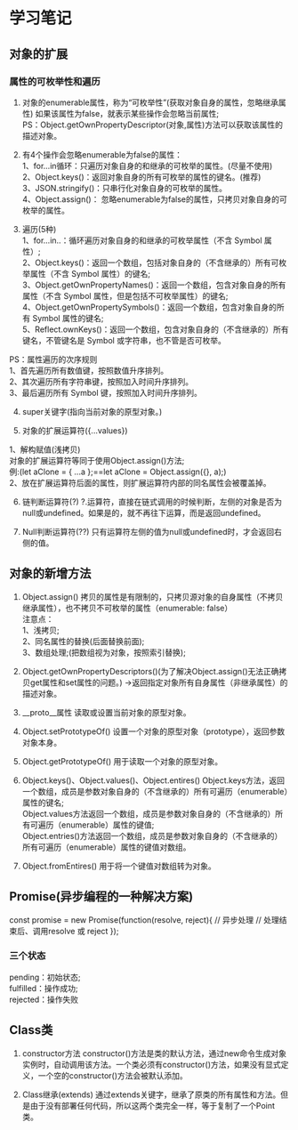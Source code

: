 # 学习笔记

## 对象的扩展

### 属性的可枚举性和遍历
1. 对象的enumerable属性，称为“可枚举性”(获取对象自身的属性，忽略继承属性)
如果该属性为false，就表示某些操作会忽略当前属性;<br>
PS：Object.getOwnPropertyDescriptor(对象,属性)方法可以获取该属性的描述对象。<br>

2. 有4个操作会忽略enumerable为false的属性：<br>
1、for...in循环：只遍历对象自身的和继承的可枚举的属性。(尽量不使用)<br>
2、Object.keys()：返回对象自身的所有可枚举的属性的键名。(推荐)<br>
3、JSON.stringify()：只串行化对象自身的可枚举的属性。<br>
4、Object.assign()： 忽略enumerable为false的属性，只拷贝对象自身的可枚举的属性。<br>

3. 遍历(5种)<br>
1、for...in..：循环遍历对象自身的和继承的可枚举属性（不含 Symbol 属性）;<br>
2、Object.keys()：返回一个数组，包括对象自身的（不含继承的）所有可枚举属性（不含 Symbol 属性）的键名;<br>
3、Object.getOwnPropertyNames()：返回一个数组，包含对象自身的所有属性（不含 Symbol 属性，但是包括不可枚举属性）的键名;<br>
4、Object.getOwnPropertySymbols()：返回一个数组，包含对象自身的所有 Symbol 属性的键名;<br>
5、Reflect.ownKeys()：返回一个数组，包含对象自身的（不含继承的）所有键名，不管键名是 Symbol 或字符串，也不管是否可枚举。<br>

PS：属性遍历的次序规则<br>
1、首先遍历所有数值键，按照数值升序排列。<br>
2、其次遍历所有字符串键，按照加入时间升序排列。<br>
3、最后遍历所有 Symbol 键，按照加入时间升序排列。<br>

4. super关键字(指向当前对象的原型对象。)

5. 对象的扩展运算符({...values})

1、解构赋值(浅拷贝)<br>
对象的扩展运算符等同于使用Object.assign()方法;<br>
例:(let aClone = { ...a };==let aClone = Object.assign({}, a);)<br>
2、放在扩展运算符后面的属性，则扩展运算符内部的同名属性会被覆盖掉。<br>

6. 链判断运算符(?)
?.运算符，直接在链式调用的时候判断，左侧的对象是否为null或undefined。如果是的，就不再往下运算，而是返回undefined。

7. Null判断运算符(??)
只有运算符左侧的值为null或undefined时，才会返回右侧的值。

## 对象的新增方法
1. Object.assign()
拷贝的属性是有限制的，只拷贝源对象的自身属性（不拷贝继承属性），也不拷贝不可枚举的属性（enumerable: false）<br>
注意点：<br>
1、浅拷贝;<br>
2、同名属性的替换(后面替换前面);<br>
3、数组处理;(把数组视为对象，按照索引替换);<br>

2. Object.getOwnPropertyDescriptors()(为了解决Object.assign()无法正确拷贝get属性和set属性的问题。)
->返回指定对象所有自身属性（非继承属性）的描述对象。<br>

3. __proto__属性 
读取或设置当前对象的原型对象。<br>

4. Object.setPrototypeOf()
设置一个对象的原型对象（prototype），返回参数对象本身。<br>

5. Object.getPrototypeOf()
用于读取一个对象的原型对象。<br>

6. Object.keys()、Object.values()、Object.entires()
Object.keys方法，返回一个数组，成员是参数对象自身的（不含继承的）所有可遍历（enumerable）属性的键名;<br>
Object.values方法返回一个数组，成员是参数对象自身的（不含继承的）所有可遍历（enumerable）属性的键值;<br>
Object.entries()方法返回一个数组，成员是参数对象自身的（不含继承的）所有可遍历（enumerable）属性的键值对数组。<br>


7. Object.fromEntires()
用于将一个键值对数组转为对象。<br>


## Promise(异步编程的一种解决方案)
const promise = new Promise(function(resolve, reject){
     // 异步处理
    // 处理结束后、调用resolve 或 reject
});

### 三个状态
pending：初始状态;<br>
fulfilled：操作成功;<br>
rejected：操作失败<br>

## Class类
1. constructor方法
constructor()方法是类的默认方法，通过new命令生成对象实例时，自动调用该方法。一个类必须有constructor()方法，如果没有显式定义，一个空的constructor()方法会被默认添加。

2. Class继承(extends)
通过extends关键字，继承了原类的所有属性和方法。但是由于没有部署任何代码，所以这两个类完全一样，等于复制了一个Point类。












